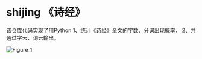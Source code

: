 # shijing 《诗经》

该仓库代码实现了用Python
  1、统计《诗经》全文的字数、分词出现概率，
  2、并通过字云、词云输出。

![Figure_1](https://user-images.githubusercontent.com/40736295/232507679-58f298e2-f9dd-400c-b1ab-b93570ca9abd.png)
